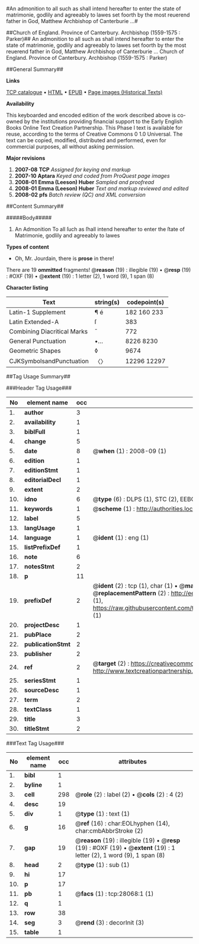 #An admonition to all such as shall intend hereafter to enter the state of matrimonie, godlily and agreeably to lawes set foorth by the most reuerend father in God, Matthew Archbishop of Canterburie ...#

##Church of England. Province of Canterbury. Archbishop (1559-1575 : Parker)##
An admonition to all such as shall intend hereafter to enter the state of matrimonie, godlily and agreeably to lawes set foorth by the most reuerend father in God, Matthew Archbishop of Canterburie ...
Church of England. Province of Canterbury. Archbishop (1559-1575 : Parker)

##General Summary##

**Links**

[TCP catalogue](http://www.ota.ox.ac.uk/tcp/)  • 
[HTML](http://tei.it.ox.ac.uk/tcp/Texts-HTML/free/A08/A08992.html)  • 
[EPUB](http://tei.it.ox.ac.uk/tcp/Texts-EPUB/free/A08/A08992.epub) • 
[Page images (Historical Texts)](https://data.historicaltexts.jisc.ac.uk/view?pubId=eebo-29675445e&pageId=eebo-29675445e-28068-1)

**Availability**

This keyboarded and encoded edition of the
	       work described above is co-owned by the institutions
	       providing financial support to the Early English Books
	       Online Text Creation Partnership. This Phase I text is
	       available for reuse, according to the terms of Creative
	       Commons 0 1.0 Universal. The text can be copied,
	       modified, distributed and performed, even for
	       commercial purposes, all without asking permission.

**Major revisions**

1. __2007-08__ __TCP__ *Assigned for keying and markup*
1. __2007-10__ __Aptara__ *Keyed and coded from ProQuest page images*
1. __2008-01__ __Emma (Leeson) Huber__ *Sampled and proofread*
1. __2008-01__ __Emma (Leeson) Huber__ *Text and markup reviewed and edited*
1. __2008-02__ __pfs__ *Batch review (QC) and XML conversion*

##Content Summary##

#####Body#####

1. An Admonition
To all ſuch as ſhall intend hereafter to enter the ſtate of Matrimonie, godlily and agreeably to lawes

**Types of content**

  * Oh, Mr. Jourdain, there is **prose** in there!

There are 19 **ommitted** fragments! 
 @__reason__ (19) : illegible (19)  •  @__resp__ (19) : #OXF (19)  •  @__extent__ (19) : 1 letter (2), 1 word (9), 1 span (8)

**Character listing**


|Text|string(s)|codepoint(s)|
|---|---|---|
|Latin-1 Supplement|¶ é|182 160 233|
|Latin Extended-A|ſ|383|
|Combining             Diacritical Marks|̄|772|
|General Punctuation|•…|8226 8230|
|Geometric Shapes|◊|9674|
|CJKSymbolsandPunctuation|〈〉|12296 12297|

##Tag Usage Summary##

###Header Tag Usage###

|No|element name|occ|attributes|
|---|---|---|---|
|1.|__author__|3||
|2.|__availability__|1||
|3.|__biblFull__|1||
|4.|__change__|5||
|5.|__date__|8| @__when__ (1) : 2008-09 (1)|
|6.|__edition__|1||
|7.|__editionStmt__|1||
|8.|__editorialDecl__|1||
|9.|__extent__|2||
|10.|__idno__|6| @__type__ (6) : DLPS (1), STC (2), EEBO-CITATION (1), OCLC (1), VID (1)|
|11.|__keywords__|1| @__scheme__ (1) : http://authorities.loc.gov/ (1)|
|12.|__label__|5||
|13.|__langUsage__|1||
|14.|__language__|1| @__ident__ (1) : eng (1)|
|15.|__listPrefixDef__|1||
|16.|__note__|6||
|17.|__notesStmt__|2||
|18.|__p__|11||
|19.|__prefixDef__|2| @__ident__ (2) : tcp (1), char (1)  •  @__matchPattern__ (2) : ([0-9\-]+):([0-9IVX]+) (1), (.+) (1)  •  @__replacementPattern__ (2) : http://eebo.chadwyck.com/downloadtiff?vid=$1&page=$2 (1), https://raw.githubusercontent.com/textcreationpartnership/Texts/master/tcpchars.xml#$1 (1)|
|20.|__projectDesc__|1||
|21.|__pubPlace__|2||
|22.|__publicationStmt__|2||
|23.|__publisher__|2||
|24.|__ref__|2| @__target__ (2) : https://creativecommons.org/publicdomain/zero/1.0/ (1), http://www.textcreationpartnership.org/docs/. (1)|
|25.|__seriesStmt__|1||
|26.|__sourceDesc__|1||
|27.|__term__|2||
|28.|__textClass__|1||
|29.|__title__|3||
|30.|__titleStmt__|2||


###Text Tag Usage###

|No|element name|occ|attributes|
|---|---|---|---|
|1.|__bibl__|1||
|2.|__byline__|1||
|3.|__cell__|298| @__role__ (2) : label (2)  •  @__cols__ (2) : 4 (2)|
|4.|__desc__|19||
|5.|__div__|1| @__type__ (1) : text (1)|
|6.|__g__|16| @__ref__ (16) : char:EOLhyphen (14), char:cmbAbbrStroke (2)|
|7.|__gap__|19| @__reason__ (19) : illegible (19)  •  @__resp__ (19) : #OXF (19)  •  @__extent__ (19) : 1 letter (2), 1 word (9), 1 span (8)|
|8.|__head__|2| @__type__ (1) : sub (1)|
|9.|__hi__|17||
|10.|__p__|17||
|11.|__pb__|1| @__facs__ (1) : tcp:28068:1 (1)|
|12.|__q__|1||
|13.|__row__|38||
|14.|__seg__|3| @__rend__ (3) : decorInit (3)|
|15.|__table__|1||
